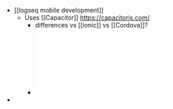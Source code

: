 - [[logseq mobile development]]
	- Uses [[Capacitor]] https://capacitorjs.com/
		- differences vs [[ionic]] vs [[Cordova]]?
		- ![Ebook_Building cross-platform apps with Capacitor.pdf](../assets/Ebook_Building_cross-platform_apps_with_Capacitor_1667812612299_0.pdf)
-
